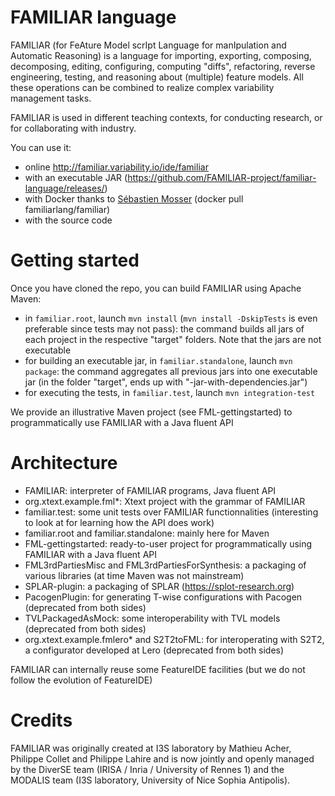 FAMILIAR language
=================

FAMILIAR (for FeAture Model scrIpt Language for manIpulation and Automatic Reasoning) is a language for importing, exporting, composing, decomposing, editing, configuring, computing "diffs", refactoring, reverse engineering, testing, and reasoning about (multiple) feature models. All these operations can be combined to realize complex variability management tasks.

FAMILIAR is used in different teaching contexts, for conducting research, or for collaborating with industry. 

You can use it:
 * online http://familiar.variability.io/ide/familiar
 * with an executable JAR (https://github.com/FAMILIAR-project/familiar-language/releases/) 
 * with Docker thanks to [Sébastien Mosser](https://github.com/mosser) (docker pull familiarlang/familiar) 
 * with the source code 

# Getting started 

Once you have cloned the repo, you can build FAMILIAR using Apache Maven:  
 * in ``familiar.root``, launch ```mvn install``` (```mvn install -DskipTests``` is even preferable since tests may not pass): the command builds all jars of each project in the respective "target" folders. Note that the jars are not executable
 * for building an executable jar, in ``familiar.standalone``, launch ```mvn package```: the command aggregates all previous jars into one executable jar (in the folder "target", ends up with "-jar-with-dependencies.jar")
 * for executing the tests, in ``familiar.test``, launch ```mvn integration-test``` 
 
We provide an illustrative Maven project (see FML-gettingstarted) to programmatically use FAMILIAR with a Java fluent API

# Architecture 

 * FAMILIAR: interpreter of FAMILIAR programs, Java fluent API
 * org.xtext.example.fml*: Xtext project with the grammar of FAMILIAR 
 * familiar.test: some unit tests over FAMILIAR functionnalities (interesting to look at for learning how the API does work) 
 * familiar.root and familiar.standalone: mainly here for Maven 
 * FML-gettingstarted: ready-to-user project for programmatically using FAMILIAR with a Java fluent API
 * FML3rdPartiesMisc and FML3rdPartiesForSynthesis: a packaging of various libraries (at time Maven was not mainstream) 
 * SPLAR-plugin: a packaging of SPLAR (https://splot-research.org) 
 * PacogenPlugin: for generating T-wise configurations with Pacogen (deprecated from both sides)
 * TVLPackagedAsMock: some interoperability with TVL models (deprecated from both sides)
 * org.xtext.example.fmlero* and S2T2toFML: for interoperating with S2T2, a configurator developed at Lero (deprecated from both sides) 

FAMILIAR can internally reuse some FeatureIDE facilities (but we do not follow the evolution of FeatureIDE) 


# Credits 

FAMILIAR was originally created at I3S laboratory by Mathieu Acher, Philippe Collet and Philippe Lahire and is now jointly and openly managed by the DiverSE team (IRISA / Inria / University of Rennes 1) and the MODALIS team (I3S laboratory, University of Nice Sophia Antipolis). 
